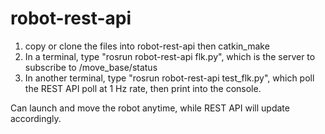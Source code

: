 # robot-rest-api

1) copy or clone the files into robot-rest-api then catkin_make
2) In a terminal, type "rosrun robot-rest-api flk.py", which is the server to subscribe to /move_base/status
3) In another terminal, type "rosrun robot-rest-api test_flk.py", which poll the REST API poll at 1 Hz rate, then print into the console.

Can launch and move the robot anytime, while REST API will update accordingly.
